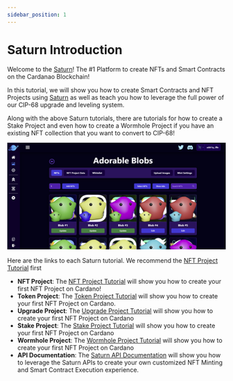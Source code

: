 ```yaml
---
sidebar_position: 1
---
```


# Saturn Introduction

Welcome to the [Saturn](https://saturnnft.io)! The #1 Platform to create NFTs and Smart Contracts on the Cardanao Blockchain!

In this tutorial, we will show you how to create Smart Contracts and NFT Projects using [Saturn](https://saturnnft.io) as well as teach you how to leverage the full power of our CIP-68 upgrade and leveling system.

Along with the above Saturn tutorials, there are tutorials for how to create a Stake Project and even how to create a Wormhole Project if you have an existing NFT collection that you want to convert to CIP-68!

![NFT Page](/img/introduction/nft-page.png)

Here are the links to each Saturn tutorial. We recommend the [NFT Project Tutorial](/docs/nft-projects/create-nft-project/nft-project-page.md) first

-   **NFT Project**: The [NFT Project Tutorial](/docs/nft-projects/create-nft-project/nft-project-page.md) will show you how to create your first NFT Project on Cardano!
-   **Token Project**: The [Token Project Tutorial](/docs/token-projects/create-token-project/token-project-page.md) will show you how to create your first NFT Project on Cardano.
-   **Upgrade Project**: The [Upgrade Project Tutorial](/docs/upgrade-projects/create-upgrade-project/upgrade-project-page.md) will show you how to create your first NFT Project on Cardano
-   **Stake Project**: The [Stake Project Tutorial](/docs/stake-projects/stake-project-page/staking-data-page.md) will show you how to create your first NFT Project on Cardano
-   **Wormhole Project**: The [Wormhole Project Tutorial](/docs/wormhole-projects/create-wormhole-project/wormhole-project-page.md) will show you how to create your first NFT Project on Cardano
-   **API Documentation**: The [Saturn API Documentation](/docs/api-documentation.md) will show you how to leverage the Saturn APIs to create your own customized NFT Minting and Smart Contract Execution experience.